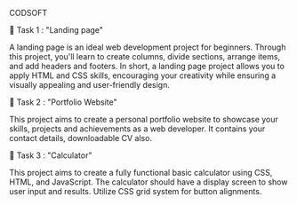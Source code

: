 CODSOFT

📄 Task 1 : "Landing page"

A landing page is an ideal web development project for beginners. Through this project, you'll learn to create columns, divide
sections, arrange items, and add headers and footers. In short, a landing page project allows you to apply HTML and CSS skills,
encouraging your creativity while ensuring a visually appealing and user-friendly design.

📄 Task 2 : "Portfolio Website"

This project aims to create a personal portfolio website to showcase your skills, projects and achievements as a web developer. It contains your contact details, downloadable CV also.

📄 Task 3 : "Calculator"

This project aims to create a fully functional basic calculator using CSS, HTML, and JavaScript. The calculator should have a display screen to show user input and results. Utilize CSS grid system for button alignments. 
